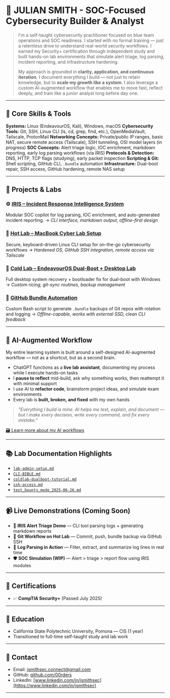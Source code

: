 # 🧠  JULIAN SMITH - SOC-Focused Cybersecurity Builder & Analyst

> I'm a self-taught cybersecurity practitioner focused on blue team operations and SOC readiness. I started with no formal training — just a relentless drive to understand real-world security workflows. I earned my Security+ certification through independent study and built hands-on lab environments that simulate alert triage, log parsing, incident reporting, and infrastructure hardening.
>
> My approach is grounded in **clarity, application, and continuous iteration**. I document everything I build — not just to retain knowledge, but to **scale my growth like a system**. I also leverage a custom AI-augmented workflow that enables me to move fast, reflect deeply, and train like a junior analyst long before day one.

---

## 🔧 Core Skills & Tools

**Systems:** Linux (EndeavourOS, Kali), Windows, macOS
**Cybersecurity Tools:** Git, SSH, Linux CLI (ls, cd, grep, find, etc.), OpenMediaVault, Tailscale, ProtonMail
**Networking Concepts:** Private/public IP ranges, basic NAT, secure remote access (Tailscale), SSH tunneling, OSI model layers (in progress)
**SOC Concepts:** Alert triage logic, IOC enrichment, markdown reporting, early log parsing workflows (via IRIS)
**Protocols & Detection:** DNS, HTTP, TCP flags (studying), early packet inspection
**Scripting & Git:** Shell scripting, GitHub CLI, `.bundle` automation
**Infrastructure:** Dual-boot repair, SSH access, GitHub hardening, remote NAS setup

---

## 🚀 Projects & Labs

### ⚙️ [IRIS – Incident Response Intelligence System](https://github.com/00rders/iris)

Modular SOC copilot for log parsing, IOC enrichment, and auto-generated incident reporting.
→ *CLI interface, markdown output, offline-first design*

### 🧪 [Hot Lab – MacBook Cyber Lab Setup](https://github.com/00rders/home-lab/blob/main/projects/HOT_LAB/hotlab-CLI-config.md)

Secure, keyboard-driven Linux CLI setup for on-the-go cybersecurity workflows
→ *Hardened OS, GitHub SSH integration, remote access via Tailscale*

### 🧊 [Cold Lab – EndeavourOS Dual-Boot + Desktop Lab](https://github.com/00rders/home-lab/blob/main/PERSONAL_STUDY/PROJECTS/cold-lab/dualboot-masterlog.md)

Full desktop system recovery + bootloader fix for dual-boot with Windows
→ *Custom ricing, git-sync routines, backup management*

### 💾 [GitHub Bundle Automation](https://github.com/00rders/home-lab/blob/main/PERSONAL_STUDY/PROJECTS/cold-lab/dualboot-masterlog.md)

Custom Bash script to generate `.bundle` backups of Git repos with rotation and logging
→ *Offline-capable, works with external SSD, clean CLI feedback*

---

## 🧠 AI-Augmented Workflow

My entire learning system is built around a self-designed AI-augmented workflow — not as a shortcut, but as a second brain.

* ChatGPT functions as a **live lab assistant**, documenting my process while I execute hands-on tasks
* I **pause to reflect** mid-build, ask why something works, then reattempt it with minimal support
* I use AI to **refactor code**, brainstorm project ideas, and simulate exam environments
* Every lab is **built, broken, and fixed** with my own hands

> *"Everything I build is mine. AI helps me test, explain, and document — but I make every decision, write every command, and fix every mistake."*

[🗃️ Learn more about my AI workflows](https://github.com/00rders/home-lab/blob/main/README_AI.md)

---

## 📚 Lab Documentation Highlights

* [`lab-admin-setup.md`](https://github.com/00rders/home-lab/blob/main/PERSONAL_STUDY/PROJECTS/macbook-hot-lab/lab-admin-setup.md)
* [`CLI-BIBLE.md`](https://github.com/00rders/home-lab/blob/main/PERSONAL_STUDY/FOUNDER_MANUAL/CLI-BIBLE.md)
* [`coldlab-dualboot-tutorial.md`](https://github.com/00rders/home-lab/blob/main/projects/COLD-LAB/coldlab-dualboot-tutorial.md)
* [`ssh-access.md`](https://github.com/00rders/home-lab/blob/main/projects/HOT_LAB/ssh-access.md)
* [`test_bounty_mode_2025-06-26.md`](https://github.com/00rders/iris/blob/main/docs/bounty/tests/test_bounty_mode_2025-06-26.md)

---

## 📹 Live Demonstrations (Coming Soon)

* 🧠 **IRIS Alert Triage Demo** — CLI tool parsing logs + generating markdown reports
* 🧪 **Git Workflow on Hot Lab** — Commit, push, bundle backup via GitHub SSH
* 🦾 **Log Parsing in Action** — Filter, extract, and summarize log lines in real time
* 🛡️ **SOC Simulation (WIP)** — Alert > triage > report flow using IRIS modules

---

## 📜 Certifications

* ✅ **CompTIA Security+** (Passed July 2025)

---

## 📍 Education

* California State Polytechnic University, Pomona — CIS (1 year)
* Transitioned to full-time self-taught study and lab work

---

## 📨 Contact

* Email: [jsmithsec.connect@gmail.com](mailto:jsmithsec.connect@gmail.com)
* GitHub: [github.com/00rders](https://github.com/00rders)
* LinkedIn: [www.linkedin.com/in/jsmithsec](https://www.linkedin.com/in/jsmithsec)

---
